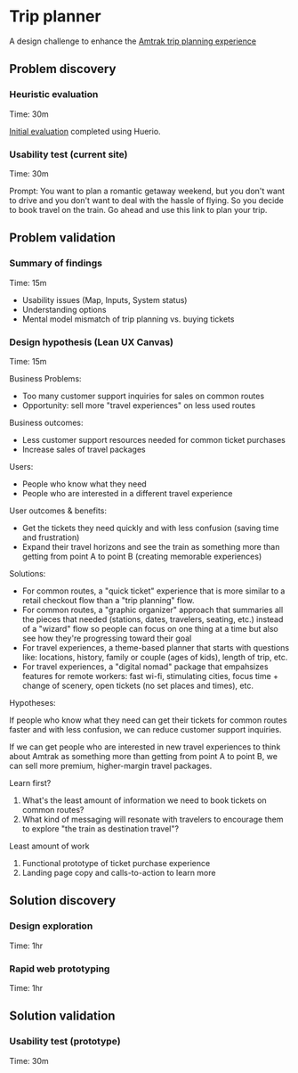 # Trip planner

A design challenge to enhance the [Amtrak trip planning experience](https://www.amtrak.com/plan-your-trip.html)

## Problem discovery

### Heuristic evaluation

Time: 30m

[Initial evaluation](https://heurio.app/project/dU80U0cveHpZWjZyYURIMjZCK1NDZz09) completed using Huerio.

### Usability test (current site)

Time: 30m

Prompt: You want to plan a romantic getaway weekend, but you don't want to drive and you don't want to deal with the hassle of flying. So you decide to book travel on the train. Go ahead and use this link to plan your trip.

## Problem validation

### Summary of findings

Time: 15m

- Usability issues (Map, Inputs, System status)
- Understanding options
- Mental model mismatch of trip planning vs. buying tickets

### Design hypothesis (Lean UX Canvas)

Time: 15m

Business Problems:
- Too many customer support inquiries for sales on common routes
- Opportunity: sell more "travel experiences" on less used routes

Business outcomes:
- Less customer support resources needed for common ticket purchases
- Increase sales of travel packages

Users:
- People who know what they need
- People who are interested in a different travel experience

User outcomes & benefits:
- Get the tickets they need quickly and with less confusion (saving time and frustration)
- Expand their travel horizons and see the train as something more than getting from point A to point B (creating memorable experiences)

Solutions:
- For common routes, a "quick ticket" experience that is more similar to a retail checkout flow than a "trip planning" flow.
- For common routes, a "graphic organizer" approach that summaries all the pieces that needed (stations, dates, travelers, seating, etc.) instead of a "wizard" flow so people can focus on one thing at a time but also see how they're progressing toward their goal
- For travel experiences, a theme-based planner that starts with questions like: locations, history, family or couple (ages of kids), length of trip, etc.
- For travel experiences, a "digital nomad" package that empahsizes features for remote workers: fast wi-fi, stimulating cities, focus time + change of scenery, open tickets (no set places and times), etc.

Hypotheses:

If people who know what they need can get their tickets for common routes faster and with less confusion, we can reduce customer support inquiries.

If we can get people who are interested in new travel experiences to think about Amtrak as something more than getting from point A to point B, we can sell more premium, higher-margin travel packages.

Learn first?

1. What's the least amount of information we need to book tickets on common routes?
2. What kind of messaging will resonate with travelers to encourage them to explore "the train as destination travel"?

Least amount of work
1. Functional prototype of ticket purchase experience
2. Landing page copy and calls-to-action to learn more

## Solution discovery

### Design exploration

Time: 1hr

### Rapid web prototyping

Time: 1hr

## Solution validation

### Usability test (prototype)

Time: 30m